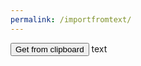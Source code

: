 ```yaml
---
permalink: /importfromtext/
---
```

<script>
var calcdata;

function getClipboard() {
  ClipboardEvent("paste");
  calcdata = ClipboardEvent.clipboardData.getData("text");
}
</script>


<button onClick="getClipboard()">Get from clipboard</button>
text

